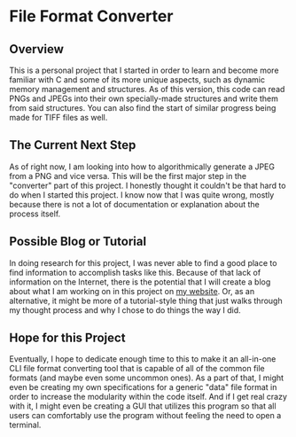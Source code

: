 # File Format Converter

## Overview
This is a personal project that I started in order to learn and become more
familiar with C and some of its more unique aspects, such as dynamic memory
management and structures. As of this version, this code can read PNGs and
JPEGs into their own specially-made structures and write them from said
structures. You can also find the start of similar progress being made for
TIFF files as well.

## The Current Next Step
As of right now, I am looking into how to algorithmically generate a JPEG from
a PNG and vice versa. This will be the first major step in the "converter" part
of this project. I honestly thought it couldn't be that hard to do when I started
this project. I know now that I was quite wrong, mostly because there is not
a lot of documentation or explanation about the process itself.

## Possible Blog or Tutorial
In doing research for this project, I was never able to find a good place to
find information to accomplish tasks like this. Because of that lack of
information on the Internet, there is the potential that I will create a blog
about what I am working on in this project on [my website](https://samcordry.dev).
Or, as an alternative, it might be more of a tutorial-style thing that just
walks through my thought process and why I chose to do things the way I did.

## Hope for this Project
Eventually, I hope to dedicate enough time to this to make it an all-in-one
CLI file format converting tool that is capable of all of the common file
formats (and maybe even some uncommon ones). As a part of that, I might even
be creating my own specifications for a generic "data" file format in order
to increase the modularity within the code itself. And if I get real crazy
with it, I might even be creating a GUI that utilizes this program so that
all users can comfortably use the program without feeling the need to open
a terminal.
